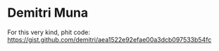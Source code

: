 # Demitri Muna

For this very kind, phit code:
https://gist.github.com/demitri/aea1522e92efae00a3dcb097533b54fc
